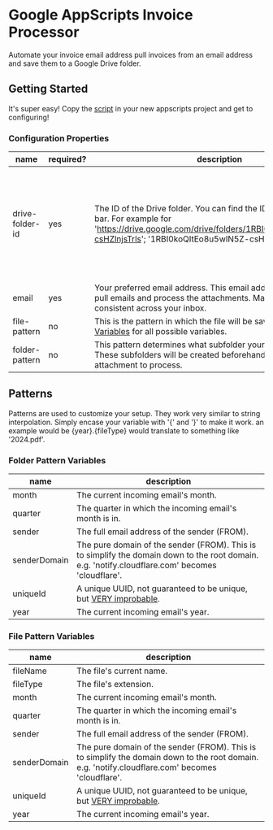 # Google AppScripts Invoice Processor

Automate your invoice email address pull invoices from an email address and save them to a Google Drive folder.

## Getting Started

It's super easy! Copy the [script](https://github.com/velddev/google-appscripts-invoice-processor/blob/main/index.gs) in your new appscripts project and get to configuring! 

### Configuration Properties

name  | required? | description | remarks
----- | --------- | ----------- | -------
drive-folder-id | yes |The ID of the Drive folder. You can find the ID in your address bar. For example for 'https://drive.google.com/drive/folders/1RBI0koQItEo8u5wlN5Z-csHZlnjsTrls'; '1RBI0koQItEo8u5wlN5Z-csHZlnjsTrls' is the ID. | Make sure your current user account has access to write to the folder.
email | yes | Your preferred email address. This email address will be used to pull emails and process the attachments. Make sure this is consistent across your inbox. | 
file-pattern | no | This is the pattern in which the file will be saved. See [File Pattern Variables](#file-pattern-variables) for all possible variables. |
folder-pattern | no | This pattern determines what subfolder your file will be saved in. These subfolders will be created beforehand, even if there is no attachment to process. |

## Patterns

Patterns are used to customize your setup. They work very similar to string interpolation. Simply encase your variable with '{' and '}' to make it work. an example would be {year}.{fileType} would translate to something like '2024.pdf'.

### Folder Pattern Variables

name  | description
----- | -----------
month | The current incoming email's month.
quarter | The quarter in which the incoming email's month is in.
sender | The full email address of the sender (FROM).
senderDomain | The pure domain of the sender (FROM). This is to simplify the domain down to the root domain. e.g. 'notify.cloudflare.com' becomes 'cloudflare'.
uniqueId | A unique UUID, not guaranteed to be unique, but [VERY improbable](https://jhall.io/archive/2021/05/19/what-are-the-odds/).
year | The current incoming email's year.

### File Pattern Variables

name  | description
----- | -----------
fileName | The file's current name.
fileType | The file's extension.
month | The current incoming email's month.
quarter | The quarter in which the incoming email's month is in.
sender | The full email address of the sender (FROM).
senderDomain | The pure domain of the sender (FROM). This is to simplify the domain down to the root domain. e.g. 'notify.cloudflare.com' becomes 'cloudflare'.
uniqueId | A unique UUID, not guaranteed to be unique, but [VERY improbable](https://jhall.io/archive/2021/05/19/what-are-the-odds/).
year | The current incoming email's year.
